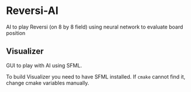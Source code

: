 # Reversi-AI
AI to play Reversi (on 8 by 8 field) using neural network to evaluate board position

## Visualizer
GUI to play with AI using SFML.

To build Visualizer you need to have SFML installed. If `cmake` cannot find it, change cmake variables manually.